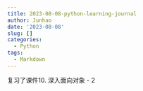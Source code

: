 ```yaml
---
title: 2023-08-08-python-learning-journal
author: Junhao
date: '2023-08-08'
slug: []
categories:
  - Python
tags:
  - Markdown
---
```

  复习了课件10. 深入面向对象 - 2